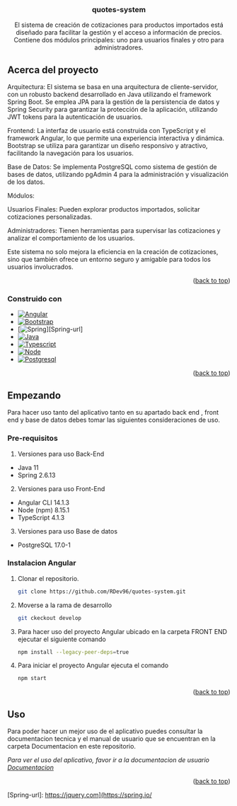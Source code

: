 <!-- PROJECT LOGO -->
<br />
<div align="center">

  <h3 align="center">quotes-system</h3>

  <p align="center">
    El sistema de creación de cotizaciones para productos importados está diseñado para facilitar la gestión y el acceso a información de precios. Contiene dos módulos principales: uno para usuarios finales y otro para administradores.
  </p>
</div>



<!-- ABOUT THE PROJECT -->
## Acerca del proyecto

Arquitectura: El sistema se basa en una arquitectura de cliente-servidor, con un robusto backend desarrollado en Java utilizando el framework Spring Boot. Se emplea JPA para la gestión de la persistencia de datos y Spring Security para garantizar la protección de la aplicación, utilizando JWT tokens para la autenticación de usuarios.

Frontend: La interfaz de usuario está construida con TypeScript y el framework Angular, lo que permite una experiencia interactiva y dinámica. Bootstrap se utiliza para garantizar un diseño responsivo y atractivo, facilitando la navegación para los usuarios.

Base de Datos: Se implementa PostgreSQL como sistema de gestión de bases de datos, utilizando pgAdmin 4 para la administración y visualización de los datos.

Módulos:

Usuarios Finales: Pueden explorar productos importados, solicitar cotizaciones personalizadas.

Administradores: Tienen herramientas para supervisar las cotizaciones y analizar el comportamiento de los usuarios.

Este sistema no solo mejora la eficiencia en la creación de cotizaciones, sino que también ofrece un entorno seguro y amigable para todos los usuarios involucrados.

<p align="right">(<a href="#readme-top">back to top</a>)</p>



### Construido con

* [![Angular][Angular.io]][Angular-url]
* [![Bootstrap][Bootstrap.com]][Bootstrap-url]
* [![Spring][Spring.com]][Spring-url]
* [![Java][Java.com]][Java-url]
* [![Typescript][Typescript.com]][Typescript-url]
* [![Node][Node.com]][Node-url]
* [![Postgresql][Postgresql.com]][Postgresql-url]

<p align="right">(<a href="#readme-top">back to top</a>)</p>



<!-- GETTING STARTED -->
## Empezando

Para hacer uso tanto del aplicativo tanto en su apartado back end , front end y base de datos debes tomar las siguientes consideraciones de uso.

### Pre-requisitos


1. Versiones para uso Back-End
*	Java 11
*	Spring 2.6.13

2. Versiones para uso Front-End
* Angular CLI 14.1.3
* Node (npm) 8.15.1
* TypeScript 4.1.3
   
3. Versiones para uso Base de datos
* PostgreSQL 17.0-1

### Instalacion Angular

1. Clonar el repositorio.
   ```sh
   git clone https://github.com/RDev96/quotes-system.git
   ```
2. Moverse a la rama de desarrollo
   ```sh
   git ckeckout develop
   ```
3. Para hacer uso del proyecto Angular ubicado en la carpeta FRONT END ejecutar el siguiente comando
   ```sh
   npm install --legacy-peer-deps=true
   ```
4. Para iniciar el proyecto Angular ejecuta el comando
   ```js
   npm start
   ```


<p align="right">(<a href="#readme-top">back to top</a>)</p>



<!-- USAGE EXAMPLES -->
## Uso

Para poder hacer un mejor uso de el aplicativo puedes consultar la documentacion tecnica y el manual de usuario que se encuentran en la carpeta Documentacion en este repositorio.

_Para ver el uso del aplicativo, favor ir a la documentacion de usuario [Documentacion](https://github.com/RDev96/quotes-system/tree/main/DOCUMENTOS)_

<p align="right">(<a href="#readme-top">back to top</a>)</p>


<!-- MARKDOWN LINKS & IMAGES -->
<!-- https://www.markdownguide.org/basic-syntax/#reference-style-links -->
[contributors-shield]: https://img.shields.io/github/contributors/othneildrew/Best-README-Template.svg?style=for-the-badge
[contributors-url]: https://github.com/othneildrew/Best-README-Template/graphs/contributors
[forks-shield]: https://img.shields.io/github/forks/othneildrew/Best-README-Template.svg?style=for-the-badge
[forks-url]: https://github.com/othneildrew/Best-README-Template/network/members
[stars-shield]: https://img.shields.io/github/stars/othneildrew/Best-README-Template.svg?style=for-the-badge
[stars-url]: https://github.com/othneildrew/Best-README-Template/stargazers
[issues-shield]: https://img.shields.io/github/issues/othneildrew/Best-README-Template.svg?style=for-the-badge
[issues-url]: https://github.com/othneildrew/Best-README-Template/issues
[license-shield]: https://img.shields.io/github/license/othneildrew/Best-README-Template.svg?style=for-the-badge
[license-url]: https://github.com/othneildrew/Best-README-Template/blob/master/LICENSE.txt
[linkedin-shield]: https://img.shields.io/badge/-LinkedIn-black.svg?style=for-the-badge&logo=linkedin&colorB=555
[linkedin-url]: https://linkedin.com/in/othneildrew
[Angular.io]: https://img.shields.io/badge/Angular_Cli-V_14.1.3-DD0031?style=for-the-badge&logo=angular&logoColor=DD0031
[Angular-url]: https://angular.io/
[Bootstrap.com]: https://img.shields.io/badge/Bootstrap-563D7C?style=for-the-badge&logo=bootstrap&logoColor=white
[Bootstrap-url]: https://getbootstrap.com
[Spring.com]: https://img.shields.io/badge/Spring-V_2.6.13-6cb52d?style=for-the-badge&logo=spring&logoColor=6cb52d
[Spring-url]: https://jquery.com](https://spring.io/

[Typescript.com]: https://img.shields.io/badge/Typescript-V_4.1.3-20232A?style=for-the-badge&logo=typescript&logoColor=white
[Typescript-url]: https://www.typescriptlang.org/
[Java.com]: https://img.shields.io/badge/Java-V_11-20232A?style=for-the-badge&logo=openjdk&logoColor=white
[Java-url]: https://www.java.com/es/
[Node.com]: https://img.shields.io/badge/Node-V_8.15.1-6cb52d?style=for-the-badge&logo=Node.js&logoColor=6cb52d
[Node-url]: https://www.java.com/es/
[Postgresql.com]: https://img.shields.io/badge/Postgresql-V_17.0.1-20232A?style=for-the-badge&logo=postgresql&logoColor=white
[Postgresql-url]: https://www.postgresql.org/

